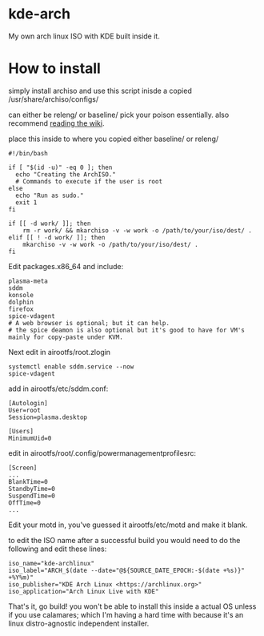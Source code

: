 # kde-arch
My own arch linux ISO with KDE built inside it.

# How to install

simply install archiso and use this script inisde a copied /usr/share/archiso/configs/

can either be releng/ or baseline/
pick your poison essentially.
also recommend [reading the wiki](https://wiki.archlinux.org/title/archiso).

place this inside to where you copied either baseline/ or releng/

```
#!/bin/bash

if [ "$(id -u)" -eq 0 ]; then
  echo "Creating the ArchISO."
  # Commands to execute if the user is root
else
  echo "Run as sudo."
  exit 1
fi

if [[ -d work/ ]]; then
	rm -r work/ && mkarchiso -v -w work -o /path/to/your/iso/dest/ .
elif [[ ! -d work/ ]]; then
	mkarchiso -v -w work -o /path/to/your/iso/dest/ .
fi
```

Edit packages.x86_64 and include:
```
plasma-meta
sddm
konsole
dolphin
firefox
spice-vdagent
# A web browser is optional; but it can help.
# the spice deamon is also optional but it's good to have for VM's mainly for copy-paste under KVM.
```
Next edit in airootfs/root.zlogin
```
systemctl enable sddm.service --now
spice-vdagent
```
add in airootfs/etc/sddm.conf:
```
[Autologin]
User=root
Session=plasma.desktop

[Users]
MinimumUid=0
```
edit in airootfs/root/.config/powermanagementprofilesrc:
```
[Screen]
...
BlankTime=0
StandbyTime=0
SuspendTime=0
OffTime=0
...
```
Edit your motd in, you've guessed it airootfs/etc/motd and make it blank.

to edit the ISO name after a successful build you would need to do the following and edit these lines:
```
iso_name="kde-archlinux"
iso_label="ARCH_$(date --date="@${SOURCE_DATE_EPOCH:-$(date +%s)}" +%Y%m)"
iso_publisher="KDE Arch Linux <https://archlinux.org>"
iso_application="Arch Linux Live with KDE"
```
That's it, go build! you won't be able to install this inside a actual OS unless if you use calamares; which I'm having a hard time with because it's an linux distro-agnostic independent installer.
